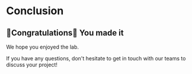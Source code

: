 # Conclusion  

  ## 🎉Congratulations🍾 You made it

We hope you enjoyed the lab.

If you have any questions, don't hesitate to get in touch with our teams to discuss your project! 
